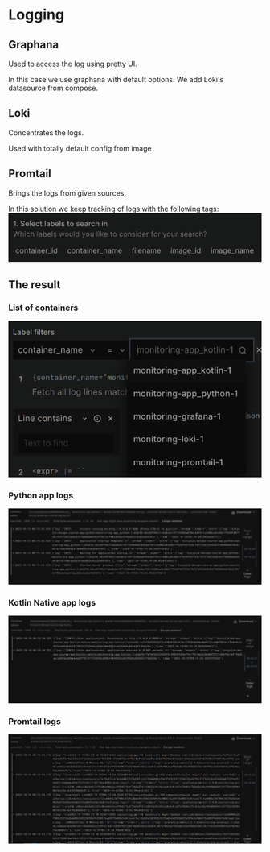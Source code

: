 # Logging
## Graphana
Used to access the log using pretty UI.

In this case we use graphana with default options. We add Loki's datasource from compose.

## Loki
Concentrates the logs.

Used with totally default config from image

## Promtail
Brings the logs from given sources.

In this solution we keep tracking of logs with the following tags:
![Tag list](img/tags.png)

## The result
### List of containers
![Container list](img/containers.png)

### Python app logs
![Python App Logs](img/python.png)

### Kotlin Native app logs
![Kotlin Naitve App Logs](img/kotlin-native.png)

### Promtail logs
![Promtail Logs](img/promtail-logs.png)